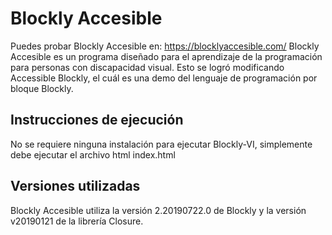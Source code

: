 # Blockly Accesible

Puedes probar Blockly Accesible en: https://blocklyaccesible.com/
Blockly Accesible es un programa diseñado para el aprendizaje de la programación para personas con discapacidad visual. Esto se logró modificando Accessible Blockly, el cuál es una demo del lenguaje de programación por bloque Blockly.

## Instrucciones de ejecución

No se requiere ninguna instalación para ejecutar Blockly-VI, simplemente debe ejecutar el archivo html index.html

## Versiones utilizadas

Blockly Accesible utiliza la versión 2.20190722.0 de Blockly y la versión v20190121 de la librería Closure.
